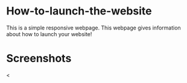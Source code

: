 # How-to-launch-the-website
This is a simple responsive webpage. This webpage gives information about how to launch your website!  

# Screenshots
<

